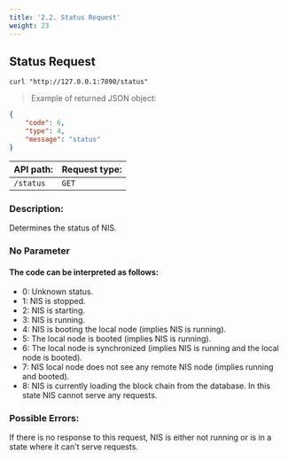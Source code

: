 ```yaml
---
title: '2.2. Status Request'
weight: 23
---
```


## Status Request

```shell
curl "http://127.0.0.1:7890/status"
```
> Example of returned JSON object:

```json
{
    "code": 6,
    "type": 4,
    "message": "status"
}
```

| API path:    | Request type:   |
|--------------|:----------------|
| `/status`    | `GET`           |

### Description:
Determines the status of NIS.

### No Parameter


#### The code can be interpreted as follows:

- 0: Unknown status.
- 1: NIS is stopped.
- 2: NIS is starting.
- 3: NIS is running.
- 4: NIS is booting the local node (implies NIS is running).
- 5: The local node is booted (implies NIS is running).
- 6: The local node is synchronized (implies NIS is running and the local node is booted).
- 7: NIS local node does not see any remote NIS node (implies running and booted).
- 8: NIS is currently loading the block chain from the database. In this state NIS cannot serve any requests.

### Possible Errors:
If there is no response to this request, NIS is either not running or is in a state where it can't serve requests.
